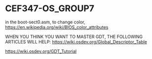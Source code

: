 # CEF347-OS_GROUP7
 
 in the boot-sect0.asm, to change color, https://en.wikipedia.org/wiki/BIOS_color_attributes

WHEN YOU THINK YOU WANT TO MASTER GDT, 
THE FOLLOWING ARTICLES WILL HELP:
https://wiki.osdev.org/Global_Descriptor_Table

https://wiki.osdev.org/GDT_Tutorial